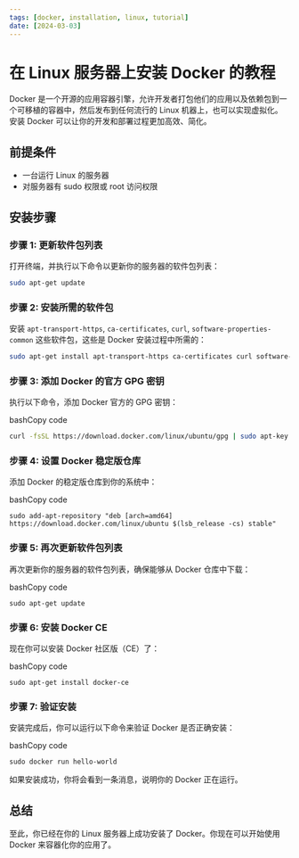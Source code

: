 ```yaml
---
tags: [docker, installation, linux, tutorial]
date: [2024-03-03]
---
```


# 在 Linux 服务器上安装 Docker 的教程

Docker 是一个开源的应用容器引擎，允许开发者打包他们的应用以及依赖包到一个可移植的容器中，然后发布到任何流行的 Linux 机器上，也可以实现虚拟化。安装 Docker 可以让你的开发和部署过程更加高效、简化。

## 前提条件

- 一台运行 Linux 的服务器
- 对服务器有 sudo 权限或 root 访问权限

## 安装步骤

### 步骤 1: 更新软件包列表

打开终端，并执行以下命令以更新你的服务器的软件包列表：

```bash
sudo apt-get update
```

### 步骤 2: 安装所需的软件包

安装 `apt-transport-https`, `ca-certificates`, `curl`, `software-properties-common` 这些软件包，这些是 Docker 安装过程中所需的：


```bash
sudo apt-get install apt-transport-https ca-certificates curl software-properties-common
```

### 步骤 3: 添加 Docker 的官方 GPG 密钥

执行以下命令，添加 Docker 官方的 GPG 密钥：

bashCopy code

```bash
curl -fsSL https://download.docker.com/linux/ubuntu/gpg | sudo apt-key add -
```

### 步骤 4: 设置 Docker 稳定版仓库

添加 Docker 的稳定版仓库到你的系统中：

bashCopy code

`sudo add-apt-repository "deb [arch=amd64] https://download.docker.com/linux/ubuntu $(lsb_release -cs) stable"`

### 步骤 5: 再次更新软件包列表

再次更新你的服务器的软件包列表，确保能够从 Docker 仓库中下载：

bashCopy code

`sudo apt-get update`

### 步骤 6: 安装 Docker CE

现在你可以安装 Docker 社区版（CE）了：

bashCopy code

`sudo apt-get install docker-ce`

### 步骤 7: 验证安装

安装完成后，你可以运行以下命令来验证 Docker 是否正确安装：

bashCopy code

`sudo docker run hello-world`

如果安装成功，你将会看到一条消息，说明你的 Docker 正在运行。

## 总结

至此，你已经在你的 Linux 服务器上成功安装了 Docker。你现在可以开始使用 Docker 来容器化你的应用了。

